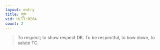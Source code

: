 ```yaml
---
layout: entry
title: གུས་
vid: Hill:0204
count: 2
---
```

> To respect; to show respect DK\. To be respectful, to bow down, to salute TC\.


